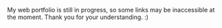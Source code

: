 My web portfolio is still in progress, so some links may be inaccessible at the moment. Thank you for your understanding. :)
